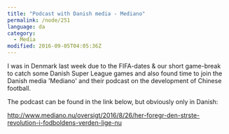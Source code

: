 ```yaml
---
title: "Podcast with Danish media - Mediano"
permalink: /node/251
language: da
category:
  - Media
modified: 2016-09-05T04:05:36Z
---
```


I was in Denmark last week due to the FIFA-dates & our short game-break to catch some Danish Super League games and also found time to join the Danish media 'Mediano' and their podcast on the development of Chinese football.

The podcast can be found in the link below, but obviously only in Danish:

<http://www.mediano.nu/oversigt/2016/8/26/her-foregr-den-strste-revolution-i-fodboldens-verden-lige-nu>
